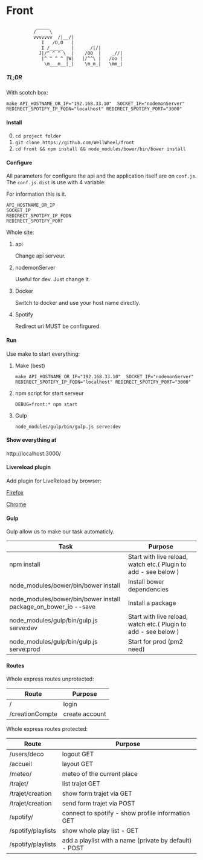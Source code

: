 # Front

>
	           _____
              /     \
              vvvvvvv  /|__/|
                 I   /O,O   |
                 I /_____   |      /|/|
                J|/^ ^ ^ \  |    /00  |    _//|
                 |^ ^ ^ ^ |W|   |/^^\ |   /oo |
                  \m___m__|_|    \m_m_|   \mm_|


##### TL;DR

With scotch box:

`make API_HOSTNAME_OR_IP="192.168.33.10"  SOCKET_IP="nodemonServer" REDIRECT_SPOTIFY_IP_FQDN="localhost" REDIRECT_SPOTIFY_PORT="3000"`

#### Install

0. `cd project folder`
1. `git clone https://github.com/WellWheel/front`
2. `cd front && npm install && node_modules/bower/bin/bower install`

#### Configure

All parameters for configure the api and the application itself are on `conf.js`. The `conf.js.dist` is use with 4 variable: 

For information this is it. 

```
API_HOSTNAME_OR_IP
SOCKET_IP
REDIRECT_SPOTIFY_IP_FQDN
REDIRECT_SPOTIFY_PORT
```

Whole site: 

1. api

    Change api serveur.

2. nodemonServer

    Useful for dev. Just change it.

3. Docker

    Switch to docker and use your host name directly.

4. Spotify
    
    Redirect uri MUST be confirgured.

#### Run

Use make to start everything:

1. Make (best)

    `make API_HOSTNAME_OR_IP="192.168.33.10"  SOCKET_IP="nodemonServer" REDIRECT_SPOTIFY_IP_FQDN="localhost" REDIRECT_SPOTIFY_PORT="3000"`

2. npm script for start serveur

    `DEBUG=front:* npm start`

3. Gulp

    `node_modules/gulp/bin/gulp.js serve:dev`

#### Show everything at

http://localhost:3000/

#### Livereload plugin

Add plugin for LiveReload by browser:

[Firefox](https://addons.mozilla.org/fr/firefox/addon/livereload/)

[Chrome](https://chrome.google.com/webstore/detail/livereload/jnihajbhpnppcggbcgedagnkighmdlei/related)

#### Gulp

Gulp allow us to make our task automaticly.

|Task                                 |Purpose					                                            |
|--                   				  |--  						                                            |
|npm install                          | Start with live reload, watch etc.( Plugin to add - see below )     |
|node_modules/bower/bin/bower install | Install bower dependencies                                          |
|node_modules/bower/bin/bower install  package_on_bower_io --save | Install a package                       |
|node_modules/gulp/bin/gulp.js serve:dev  | Start with live reload, watch etc.( Plugin to add - see below )     |dependencies                                           |
|node_modules/gulp/bin/gulp.js serve:prod  | Start for prod (pm2 need)     |dependencies                                           |


#### Routes

Whole express routes unprotected:

|Route           |Purpose|
|--              |--|
|/               | login    |
|/creationCompte | create account |

Whole express routes protected:

|Route           |Purpose|
|--              |--|
|/users/deco     |logout GET |
|/accueil        | layout GET |
|/meteo/         | meteo of the current place |
|/trajet/         | list trajet GET |
|/trajet/creation         | show form trajet via GET |
|/trajet/creation         | send form trajet via POST |
|/spotify/ |  connect to spotify - show profile information GET |
|/spotify/playlists | show whole play list - GET |
|/spotify/playlists | add a playlist with a name (private by default) - POST |
